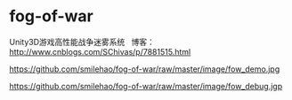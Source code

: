 # fog-of-war
Unity3D游戏高性能战争迷雾系统
 
博客：http://www.cnblogs.com/SChivas/p/7881515.html

https://github.com/smilehao/fog-of-war/raw/master/image/fow_demo.jpg

https://github.com/smilehao/fog-of-war/raw/master/image/fow_debug.jgp
